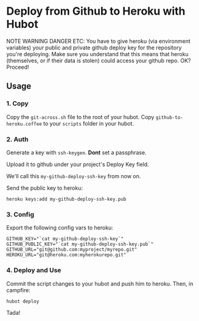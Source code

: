 # Deploy from Github to Heroku with Hubot

NOTE WARNING DANGER ETC: You have to give heroku (via environment variables) your public and private github deploy key for the repository you're deploying. Make sure you understand that this means that heroku (themselves, or if their data is stolen) could access your github repo. OK? Proceed!

## Usage

### 1. Copy

Copy the `git-across.sh` file to the root of your hubot. Copy `github-to-heroku.coffee` to your `scripts` folder in your hubot.


### 2. Auth

Generate a key with `ssh-keygen`. **Dont** set a passphrase.

Upload it to github under your project's Deploy Key field.

We'll call this `my-github-deploy-ssh-key` from now on.

Send the public key to heroku:

    heroku keys:add my-github-deploy-ssh-key.pub

### 3. Config

Export the following config vars to heroku:

    GITHUB_KEY="`cat my-github-deploy-ssh-key`"
    GITHUB_PUBLIC_KEY="`cat my-github-deploy-ssh-key.pub`"
    GITHUB_URL="git@github.com:myproject/myrepo.git"
    HEROKU_URL="git@heroku.com:myherokurepo.git"

### 4. Deploy and Use

Commit the script changes to your hubot and push him to heroku. Then, in campfire:

    hubot deploy

Tada!
